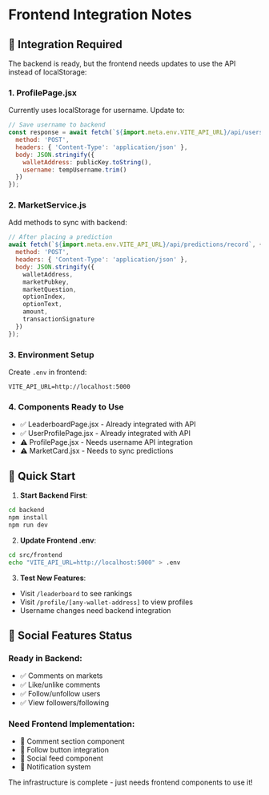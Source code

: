 # Frontend Integration Notes

## 🔄 Integration Required

The backend is ready, but the frontend needs updates to use the API instead of localStorage:

### 1. ProfilePage.jsx
Currently uses localStorage for username. Update to:
```javascript
// Save username to backend
const response = await fetch(`${import.meta.env.VITE_API_URL}/api/users/profile`, {
  method: 'POST',
  headers: { 'Content-Type': 'application/json' },
  body: JSON.stringify({
    walletAddress: publicKey.toString(),
    username: tempUsername.trim()
  })
});
```

### 2. MarketService.js
Add methods to sync with backend:
```javascript
// After placing a prediction
await fetch(`${import.meta.env.VITE_API_URL}/api/predictions/record`, {
  method: 'POST',
  headers: { 'Content-Type': 'application/json' },
  body: JSON.stringify({
    walletAddress,
    marketPubkey,
    marketQuestion,
    optionIndex,
    optionText,
    amount,
    transactionSignature
  })
});
```

### 3. Environment Setup
Create `.env` in frontend:
```
VITE_API_URL=http://localhost:5000
```

### 4. Components Ready to Use
- ✅ LeaderboardPage.jsx - Already integrated with API
- ✅ UserProfilePage.jsx - Already integrated with API
- ⚠️ ProfilePage.jsx - Needs username API integration
- ⚠️ MarketCard.jsx - Needs to sync predictions

## 🚀 Quick Start

1. **Start Backend First**:
```bash
cd backend
npm install
npm run dev
```

2. **Update Frontend .env**:
```bash
cd src/frontend
echo "VITE_API_URL=http://localhost:5000" > .env
```

3. **Test New Features**:
- Visit `/leaderboard` to see rankings
- Visit `/profile/[any-wallet-address]` to view profiles
- Username changes need backend integration

## 📝 Social Features Status

### Ready in Backend:
- ✅ Comments on markets
- ✅ Like/unlike comments
- ✅ Follow/unfollow users
- ✅ View followers/following

### Need Frontend Implementation:
- 🔨 Comment section component
- 🔨 Follow button integration
- 🔨 Social feed component
- 🔨 Notification system

The infrastructure is complete - just needs frontend components to use it! 